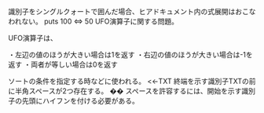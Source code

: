 識別子をシングルクォートで囲んだ場合、ヒアドキュメント内の式展開はおこなわれない。
puts 100 <=> 50
UFO演算子に関する問題。

UFO演算子は、

・左辺の値のほうが大きい場合は1を返す
・右辺の値のほうが大きい場合は-1を返す
・両者が等しい場合は0を返す

ソートの条件を指定する時などに使われる。
<<-TXT
終端を示す識別子TXTの前に半角スペースが2つ存在する。 �� スペースを許容するには、開始を示す識別子の先頭にハイフンを付ける必要がある。
